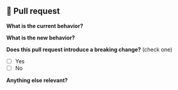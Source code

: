 ## 🌷 Pull request

<!-- 📖  https://github.com/caviajs/.github/blob/master/CONTRIBUTING.md -->

**What is the current behavior?**
<!-- ✍️  Please describe the current behavior that you are modifying, or link to a relevant issue... -->

**What is the new behavior?**
<!-- ✍️  Please describe the new behavior... -->

**Does this pull request introduce a breaking change?** (check one)

- [ ] Yes
- [ ] No

<!-- ✍️  If this pull request contains a breaking change, please describe the impact and migration path... -->

**Anything else relevant?**
<!-- ✍️  Any other important information... -->
